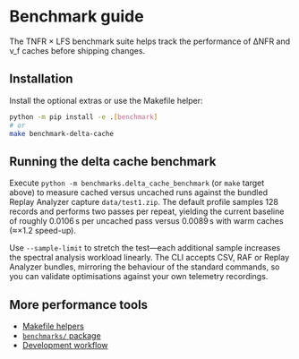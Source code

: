 # Benchmark guide

The TNFR × LFS benchmark suite helps track the performance of ΔNFR and ν_f
caches before shipping changes.

## Installation

Install the optional extras or use the Makefile helper:

```bash
python -m pip install -e .[benchmark]
# or
make benchmark-delta-cache
```

## Running the delta cache benchmark

Execute `python -m benchmarks.delta_cache_benchmark` (or `make` target above) to
measure cached versus uncached runs against the bundled Replay Analyzer capture
`data/test1.zip`. The default profile samples 128 records and performs two
passes per repeat, yielding the current baseline of roughly 0.0106 s per
uncached pass versus 0.0089 s with warm caches (≈×1.2 speed-up).

Use `--sample-limit` to stretch the test—each additional sample increases the
spectral analysis workload linearly. The CLI accepts CSV, RAF or Replay Analyzer
bundles, mirroring the behaviour of the standard commands, so you can validate
optimisations against your own telemetry recordings.

## More performance tools

* [Makefile helpers](../Makefile)
* [`benchmarks/` package](../benchmarks)
* [Development workflow](DEVELOPMENT.md)
